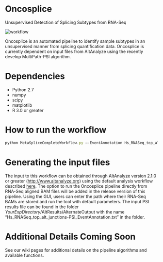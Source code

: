 # Oncosplice # 

Unsupervised Detection of Splicing Subtypes from RNA-Seq

![workflow](https://github.com/venkatmi/oncosplice/wiki/images/workflow.png)

Oncosplice is an automated pipeline to identify sample subtypes in an unsupervised manner from splicing quantification data. Oncosplice is currently dependent on input files from AltAnalyze using the recently develop MultiPath-PSI algorithm. 

 # Dependencies # 

  * Python 2.7
  * numpy
  * scipy
  * matplotlib
  * R 3.0 or greater

 # How to run the workflow # 

```javascript
python MetaSpliceCompleteWorkflow.py —-EventAnnotation Hs_RNASeq_top_alt_junctions-PSI_EventAnnotation.txt
```
 # Generating the input files #

The input to this workflow can be obtained through AltAnalyze version 2.1.0 or greater (http://www.altanalyze.org) using the default analysis workflow described [here](http://altanalyze.readthedocs.io/en/latest/Algorithms/#multipath-psi-splicing-algorithm). The option to run the Oncosplice pipeline directly from RNA-Seq aligned BAM files will be added in the release version of this pipeline. Using the GUI, users can enter the path where their RNA-Seq BAMs are stored and run the tool with default parameters. The input PSI results file can be found in the folder *YourExpDirectory*/AltResults/AlternateOutput with the name “Hs_RNASeq_top_alt_junctions-PSI_EventAnnotation.txt” in the folder.

 # Additional Details Coming Soon # 

See our wiki pages for additional details on the pipeline algorithms and available functions.